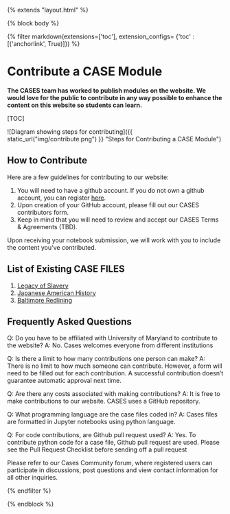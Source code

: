 {% extends "layout.html" %}

{% block body %}

<div class="col-md-10 col-md-offset-1">

{% filter markdown(extensions=['toc'], extension_configs= {'toc' : [('anchorlink', True)]}) %}

# Contribute a CASE Module

**The CASES team has worked to publish modules on the website. We would love for the public to contribute in any way possible to enhance the content on this website so students can learn.**

[TOC]

![Diagram showing steps for contributing]({{ static_url("img/contribute.png") }} "Steps for Contributing a CASE Module")

## How to Contribute

Here are a few guidelines for contributing to our website:

1. You will need to have a github account. If you do not own a github account, you can register [here](http://github.com).
1. Upon creation of your GitHub account, please fill out our CASES contributors form.
1. Keep in mind that you will need to review and accept our CASES Terms & Agreements (TBD).

Upon receiving your notebook submission, we will work with you to include the content you've contributed.


## List of Existing CASE FILES
1. [Legacy of Slavery](http://cases.umd.edu/github/cases-umd/Legacy-of-Slavery/blob/master/index.ipynb)
1. [Japanese American History](http://cases.umd.edu/github/cases-umd/Japanese-American-WWII/blob/master/index.ipynb)
1. [Baltimore Redlining](http://cases.umd.edu/github/cases-umd/Baltimore-Redlining-1/blob/master/notebook/index.ipynb)

## Frequently Asked Questions

Q: Do you have to be affiliated with University of Maryland to contribute to the website?
A: No. Cases welcomes everyone from different institutions

Q: Is there a limit to how many contributions one person can make?
A: There is no limit to how much someone can contribute. However, a form will need to be filled out for each contribution. A successful contribution doesn’t guarantee automatic approval next time.

Q: Are there any costs associated with making contributions?
A: It is free to make contributions to our website. CASES uses a GitHub repository.

Q: What programming language are the case files coded in?
A: Cases files are formatted in Jupyter notebooks using python language.

Q: For code contributions, are Github pull request used?
A: Yes. To contribute python code for a case file, Github pull request are used. Please see the Pull Request Checklist before sending off a pull request

Please refer to our Cases Community forum, where registered users can participate in discussions, post questions and view contact information for all other inquiries.

{% endfilter %}

</div>

{% endblock %}

